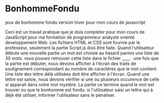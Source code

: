 # BonhommeFondu
jeux de bonhomme fondu version hiver pour mon cours de javascript

Ceci est un travail pratique que je dois completer pour mon cours de JavaScript pour ma formation de programmeur analyste orienté developpement Web.
Les fichiers HTML et CSS sont fournie par le professeur, seulement la partie Script.js dois être faite. Quand l'utilisateur débute une nouvelle partie un mot est choisie au hasard 
parmis une liste de 30 mots. vous pouvez retrouver cette liste dans le fichier ____ . une fois que la  partie est débuter, nous devons afficher à l'écran des traits de 
soulignement correspondant au nombre de caractères que le mot contient. Une liste des lettre délà utilisées doit être afficher à l'écran. Quand une lettre est saisie, nous devons vérifier
si une ou plusieurs occurence de celle si apparait dans notre mot  mystère. La partie ce termine quand le  mot est trouver ou que le bonhomme est fondu. si l'utilisateur saisi un lettre
qui  à déjè été utiliser, informer l'utilisateur sans le pénaliser.
